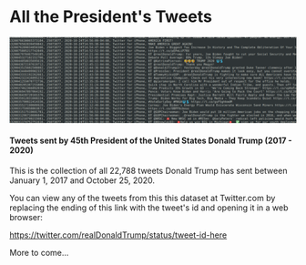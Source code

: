 # All the President's Tweets #

![Random tweets][img1]

#### Tweets sent by 45th President of the United States Donald Trump (2017 - 2020) #### 

This is the collection of all 22,788 tweets Donald Trump has sent between January 1, 2017 and October 25, 2020.

You can view any of the tweets from this this dataset at Twitter.com by replacing the ending of this link with the tweet's id and opening it in a web browser:

https://twitter.com/realDonaldTrump/status/tweet-id-here

More to come...

[img1]: images/img_01.png


